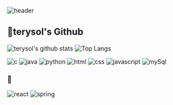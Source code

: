![header](https://capsule-render.vercel.app/api?type=waving&text=terysol%20Kim)
<!--
**terysol/terysol** is a ✨ _special_ ✨ repository because its `README.md` (this file) appears on your GitHub profile.

Here are some ideas to get you started:

- 🔭 I’m currently working on .
- 🌱 I’m currently learning ...
- 👯 I’m looking to collaborate on 
- 🤔 I’m looking for help with ...
- 💬 Ask me about ...
- 📫 How to reach me: ...
- 😄 Pronouns: ...
- ⚡ Fun fact: ...
-->
## 🎈terysol's Github                                                    
![terysol's github stats](https://github-readme-stats.vercel.app/api?username=terysol&show_icons=true) ![Top Langs](http://github-readme-stats.vercel.app/api/top-langs/?username=terysol&langs_count=8&layout=compact&theme=light)

![c](https://img.shields.io/badge/-c-%23A8B9CC?style=for-the-badge&logo=c&logoColor=white) ![java](https://img.shields.io/badge/-java-%23007396?style=for-the-badge&logo=java) ![python](https://img.shields.io/badge/python-%233776AB?style=for-the-badge&logo=Python&logoColor=white) ![html](https://img.shields.io/badge/-html-%23E34F26?style=for-the-badge&logo=HTML5&logoColor=white) ![css](https://img.shields.io/badge/-css-%231572B6?style=for-the-badge&logo=CSS3) ![javascript](https://img.shields.io/badge/-javascript-%23F7DF1E?style=for-the-badge&logo=JavaScript&logoColor=white) ![mySql](https://img.shields.io/badge/-mysql-%234479A1?style=for-the-badge&logo=MySQL&logoColor=white)

### 🌱
![react](https://img.shields.io/badge/-react-%2361DAFB?style=for-the-badge&logo=react&logoColor=white) ![spring](https://img.shields.io/badge/-spring-%236DB33F?style=for-the-badge&logo=spring&logoColor=white)
